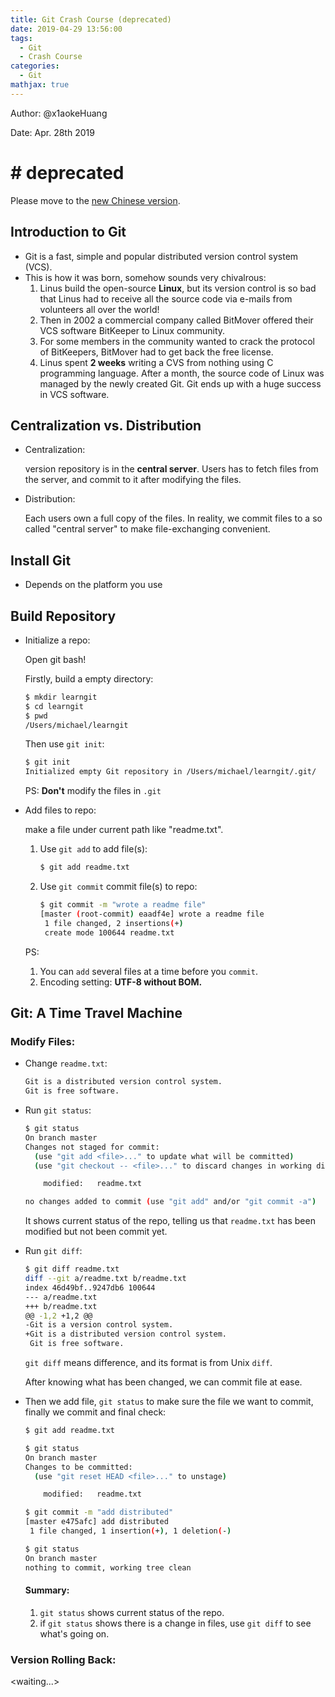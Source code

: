 ```yaml
---
title: Git Crash Course (deprecated)
date: 2019-04-29 13:56:00
tags:
  - Git
  - Crash Course
categories: 
  - Git
mathjax: true
---
```


Author: @x1aokeHuang

Date: Apr. 28th 2019

# \# deprecated #

Please move to the [new Chinese version]([https://x1aokehuang.github.io/2019/07/22/Git%E5%85%A5%E9%97%A8/](https://x1aokehuang.github.io/2019/07/22/Git入门/)).

## Introduction to Git

- Git is a fast, simple and popular distributed version control system (VCS).
- This is how it was born, somehow sounds very chivalrous:
  1. Linus build the open-source **Linux**, but its version control is so bad that Linus had to receive all the source code via e-mails from volunteers all over the world! 
  2. Then in 2002 a commercial company called BitMover offered their VCS software BitKeeper to Linux community.
  3. For some members in the community wanted to crack the protocol of BitKeepers, BitMover had to get back the free license.
  4. Linus spent **2 weeks** writing a CVS from nothing using C programming language. After a month, the source code of Linux was managed by the newly created Git. Git ends up with a huge success in VCS software.



## Centralization vs. Distribution

- Centralization: 

  version repository is in the **central server**. Users has to fetch files from the server, and commit to it after modifying the files.

- Distribution:

  Each users own a full copy of the files. In reality, we commit files to a so called "central server" to make file-exchanging convenient. 



## Install Git

- Depends on the platform you use

  

## Build Repository

- Initialize a repo:

  Open git bash!

  Firstly, build a empty directory:

  ~~~bash
  $ mkdir learngit
  $ cd learngit
  $ pwd
  /Users/michael/learngit
  ~~~

  Then use `git init`:

  ~~~bash
  $ git init
  Initialized empty Git repository in /Users/michael/learngit/.git/
  ~~~

  PS: **Don't** modify the files in `.git`

- Add files to repo:

  make a file under current path like "readme.txt".

  1. Use `git add` to add file(s):

     ~~~bash
     $ git add readme.txt
     ~~~

  2. Use `git commit` commit file(s) to repo:

     ~~~bash
     $ git commit -m "wrote a readme file"
     [master (root-commit) eaadf4e] wrote a readme file
      1 file changed, 2 insertions(+)
      create mode 100644 readme.txt
     ~~~

  PS:

  1. You can `add` several files at a time before you `commit`.
  2. Encoding setting: **UTF-8 without BOM.**



## Git: A Time Travel Machine

### Modify Files:

- Change `readme.txt`:

  ```bash
  Git is a distributed version control system.
  Git is free software.
  ```

- Run `git status`:

  ```bash
  $ git status
  On branch master
  Changes not staged for commit:
    (use "git add <file>..." to update what will be committed)
    (use "git checkout -- <file>..." to discard changes in working directory)
  
      modified:   readme.txt
  
  no changes added to commit (use "git add" and/or "git commit -a")
  ```

  It shows current status of the repo, telling us that `readme.txt` has been modified but not been commit yet.

- Run `git diff`:

  ```bash
  $ git diff readme.txt 
  diff --git a/readme.txt b/readme.txt
  index 46d49bf..9247db6 100644
  --- a/readme.txt
  +++ b/readme.txt
  @@ -1,2 +1,2 @@
  -Git is a version control system.
  +Git is a distributed version control system.
   Git is free software.
  ```

  `git diff` means difference, and its format is from Unix `diff`.

  After knowing what has been changed, we can commit file at ease.

- Then we add file, `git status` to make sure the file we want to commit, finally we commit and final check:

  ```bash
  $ git add readme.txt
  
  $ git status
  On branch master
  Changes to be committed:
    (use "git reset HEAD <file>..." to unstage)
  
      modified:   readme.txt
  
  $ git commit -m "add distributed"
  [master e475afc] add distributed
   1 file changed, 1 insertion(+), 1 deletion(-)
  
  $ git status
  On branch master
  nothing to commit, working tree clean
  ```

  #### Summary:

  1. `git status` shows current status of the repo.
  2. if `git status` shows there is a change in files, use `git diff` to see what's going on.

### Version Rolling Back:

<waiting...>












